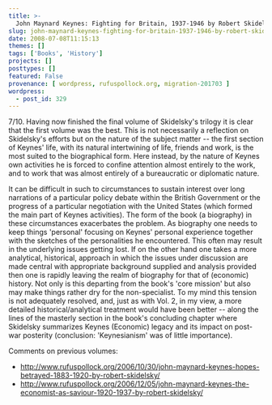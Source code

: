 ```yaml
---
title: >-
  John Maynard Keynes: Fighting for Britain, 1937-1946 by Robert Skidelsky
slug: john-maynard-keynes-fighting-for-britain-1937-1946-by-robert-skidelsky
date: 2008-07-08T11:15:13
themes: []
tags: ['Books', 'History']
projects: []
posttypes: []
featured: False
provenance: [ wordpress, rufuspollock.org, migration-201703 ]
wordpress:
  - post_id: 329
---
```


7/10. Having now finished the final volume of Skidelsky's trilogy it is clear that the first volume was the best. This is not necessarily a reflection on Skidelsky's efforts but on the nature of the subject matter -- the first section of Keynes' life, with its natural intertwining of life, friends and work, is the most suited to the biographical form. Here instead, by the nature of Keynes own activities he is forced to confine attention almost entirely to the work, and to work that was almost entirely of a bureaucratic or diplomatic nature.

It can be difficult in such to circumstances to sustain interest over long narrations of a particular policy debate within the British Government or the progress of a particular negotiation with the United States (which formed the main part of Keynes activities). The form of the book (a biography) in these circumstances exacerbates the problem. As biography one needs to keep things 'personal' focusing on Keynes' personal experience together with the sketches of the personalities he encountered. This often may result in the underlying issues getting lost. If on the other hand one takes a more analytical, historical, approach in which the issues under discussion are made central with appropriate background supplied and analysis provided then one is rapidly leaving the realm of biography for that of (economic) history. Not only is this departing from the book's 'core mission' but also may make things rather dry for the non-specialist. To my mind this tension is not adequately resolved, and, just as with Vol. 2, in my view, a more detailed historical/analytical treatment would have been better -- along the lines of the masterly section in the book's concluding chapter where Skidelsky summarizes Keynes (Economic) legacy and its impact on post-war posterity (conclusion: 'Keynesianism' was of little importance).

Comments on previous volumes:

  * http://www.rufuspollock.org/2006/10/30/john-maynard-keynes-hopes-betrayed-1883-1920-by-robert-skidelsky/
  * http://www.rufuspollock.org/2006/12/05/john-maynard-keynes-the-economist-as-saviour-1920-1937-by-robert-skidelsky/

